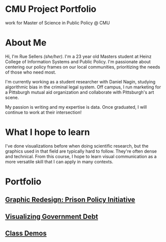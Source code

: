 # CMU Project Portfolio
work for Master of Science in Public Policy @ CMU

# About Me
Hi, I'm Rue Sellers _(she/her)_. I'm a 23 year old Masters student at  Heinz College of Information Systems and Public Policy. I'm passionate about centering our policy frames on our local communities, prioritizing the needs of those who need most. 

I'm currently working as a student researcher with Daniel Nagin, studying algorithmic bias in the criminal legal system. Off campus, I run marketing for a Pittsburgh mutual aid organization and collaborate with Pittsburgh's art scene. 

My passion is writing and my expertise is data. Once graduated, I will continue to work at their intersection!

# What I hope to learn
I've done visualizations before when doing scientific research, but the graphics used in that field are typically hard to follow. They're often dense and technical. From this course, I hope to learn visual communication as a more versatile skill that I can apply in many contexts.

# Portfolio
## [Graphic Redesign: Prison Policy Initiative](https://ruesellers.github.io/datastories/designcritique.html)
## [Visualizing Government Debt](https://ruesellers.github.io/datastories/govdebt.html)
## [Class Demos](https://ruesellers.github.io/datastories/demos.html)



